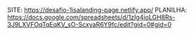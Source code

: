 SITE: https://desafio-1isalanding-page.netlify.app/
PLANILHA: https://docs.google.com/spreadsheets/d/1zIg4ioLGH8Rs-3J9LXVFOqTqEqKV_sO-ScxyaR6Y9fc/edit?gid=0#gid=0
